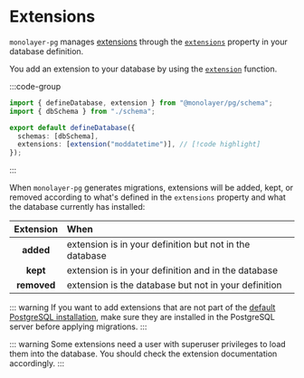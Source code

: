 # Extensions

`monolayer-pg` manages [extensions](./glossary.md#extension) through the [`extensions`](./../../reference/api/schema/type-aliases/PgDatabaseConfig.md#extensions) property in your database definition.

You add an extension to your database by using the [`extension`](./../../reference/api/schema/functions/extension.md) function.

:::code-group

```ts [databases.ts]
import { defineDatabase, extension } from "@monolayer/pg/schema";
import { dbSchema } from "./schema";

export default defineDatabase({
  schemas: [dbSchema],
  extensions: [extension("moddatetime")], // [!code highlight]
});
```

:::

When `monolayer-pg` generates migrations, extensions will be added, kept, or removed according to what's defined in the `extensions` property and what the database currently has installed:

| Extension   | When                                                    |
| :---------: | :------------------------------------------------------ |
| **added**   | extension is in your definition but not in the database |
| **kept**    | extension is in your definition and in the database     |
| **removed** | extension is the database but not in your definition    |

::: warning
If you want to add extensions that are not part of the [default PostgreSQL installation](https://www.postgresql.org/docs/current/contrib.html), make sure they are installed in the PostgreSQL server before applying migrations.
:::

::: warning
Some extensions need a user with superuser privileges to load them into the database. You should check the extension documentation accordingly.
:::
